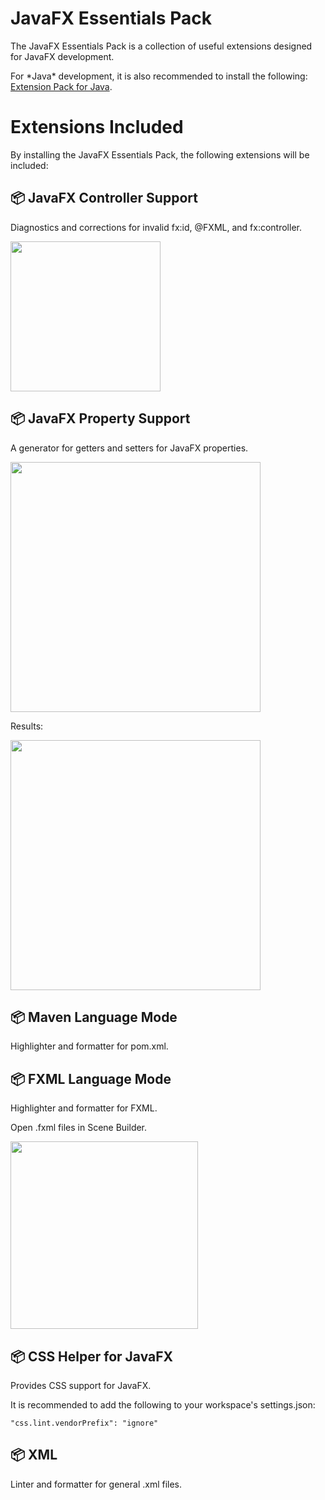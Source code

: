 # JavaFX Essentials Pack

The JavaFX Essentials Pack is a collection of useful extensions designed for JavaFX development.

For \*Java\* development, it is also recommended to install the following: [Extension Pack for Java](https://marketplace.visualstudio.com/items?itemName=vscjava.vscode-java-pack).

# Extensions Included

By installing the JavaFX Essentials Pack, the following extensions will be included:

## 📦 JavaFX Controller Support
Diagnostics and corrections for invalid fx:id, @FXML, and fx:controller.

<img src="images/no_field_lens.png" width="240">

## 📦 JavaFX Property Support
A generator for getters and setters for JavaFX properties.

<img src="images/gettersetter-codeaction.png" width="400">

Results:

<img src="images/gettersetter.png" width="400">

## 📦 Maven Language Mode
Highlighter and formatter for pom.xml.

## 📦 FXML Language Mode
Highlighter and formatter for FXML.

Open .fxml files in Scene Builder.

<img src="images/scenebuilder.png" width="300">

## 📦 CSS Helper for JavaFX
Provides CSS support for JavaFX.

It is recommended to add the following to your workspace's settings.json:
```
"css.lint.vendorPrefix": "ignore"
```

## 📦 XML
Linter and formatter for general .xml files.
